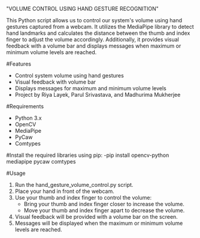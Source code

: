 "VOLUME CONTROL USING HAND GESTURE RECOGNITION"

This Python script allows us to control our system's volume using hand gestures captured from a webcam. It utilizes the MediaPipe library to detect hand landmarks and calculates the distance between the thumb and index finger to adjust the volume accordingly. Additionally, it provides visual feedback with a volume bar and displays messages when maximum or minimum volume levels are reached.

#Features
- Control system volume using hand gestures
- Visual feedback with volume bar
- Displays messages for maximum and minimum volume levels
- Project by Riya Layek, Parul Srivastava, and Madhurima Mukherjee

#Requirements
- Python 3.x
- OpenCV
- MediaPipe
- PyCaw
- Comtypes

#Install the required libraries using pip:
-pip install opencv-python mediapipe pycaw comtypes

#Usage
1. Run the hand_gesture_volume_control.py script.
2. Place your hand in front of the webcam.
3. Use your thumb and index finger to control the volume:
   - Bring your thumb and index finger closer to increase the volume.
   - Move your thumb and index finger apart to decrease the volume.
4. Visual feedback will be provided with a volume bar on the screen.
5. Messages will be displayed when the maximum or minimum volume levels are reached.
